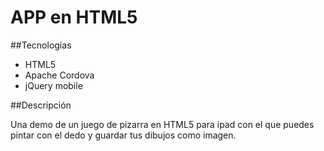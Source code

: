# APP en HTML5

##Tecnologías

* HTML5
* Apache Cordova
* jQuery mobile

##Descripción

Una demo de un juego de pizarra en HTML5 para ipad con el que puedes pintar con el dedo y guardar tus dibujos como imagen.
